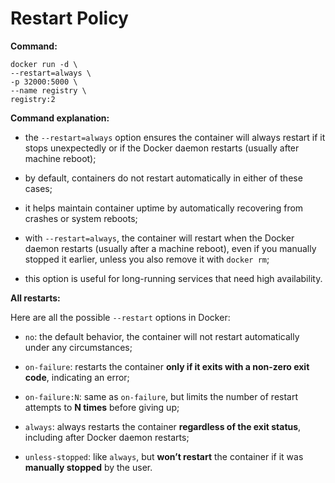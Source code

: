 # Restart Policy

**Command:**

```commandline
docker run -d \
--restart=always \
-p 32000:5000 \
--name registry \
registry:2
```

**Command explanation:**

* the `--restart=always` option ensures the container will always restart if it stops unexpectedly or if the Docker daemon restarts (usually after machine reboot); 
* by default, containers do not restart automatically in either of these cases;
* it helps maintain container uptime by automatically recovering from crashes or system reboots;


* with `--restart=always`, the container will restart when the Docker daemon restarts (usually after a machine reboot), even if you manually stopped it earlier, unless you also remove it with `docker rm`;
* this option is useful for long-running services that need high availability.

**All restarts:**

Here are all the possible `--restart` options in Docker:

* `no`: the default behavior, the container will not restart automatically under any circumstances;
* `on-failure`: restarts the container **only if it exits with a non-zero exit code**, indicating an error;
* `on-failure:N`: same as `on-failure`, but limits the number of restart attempts to **N times** before giving up;


* `always`: always restarts the container **regardless of the exit status**, including after Docker daemon restarts;
* `unless-stopped`: like `always`, but **won’t restart** the container if it was **manually stopped** by the user.
